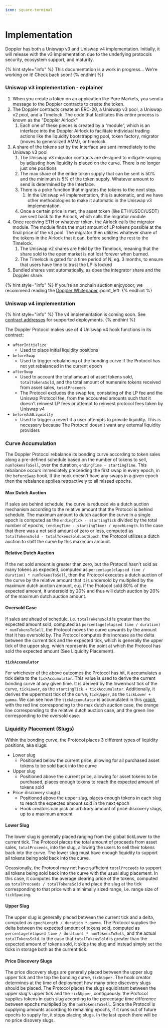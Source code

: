 ```yaml
---
icon: square-terminal
---
```


# Implementation

Doppler has both a Uniswap v3 and Uniswap v4 implementation. Initially, it will release with the v3 implementation due to the underlying protocols security, ecosystem support, and maturity.&#x20;

{% hint style="info" %}
This documentation is a work in progress... We're working on it! Check back soon!
{% endhint %}

### Uniswap v3 implementation - explainer

1. When you create a token on an application like Pure Markets, you send a message to the Doppler contracts to create the token.&#x20;
2. The Doppler contracts create an ERC-20, a Uniswap v3 pool, a Uniswap v2 pool, and a Timelock. The code that facilitates this entire process is known as the "Doppler Airlock"
   1. Each one of these pieces is created by a “module”, which is an interface into the Doppler Airlock to facilitate individual trading actions like the liquidity bootstrapping pool, token factory, migrator (moves to generalized AMM), or timelock.
3. A share of the tokens set by the Interface are sent immediately to the Uniswap v3 pool
   1. The Uniswap v3 migrator contracts are designed to mitigate sniping by adjusting how liquidity is placed on the curve. There is no longer just one positions
   2. The max share of the entire token supply that can be sent is 50% and the minimum is 5% of the token supply. Whatever amount to send is determined by the Interface.
   3. There is a poke function that migrates the tokens to the next step.
      1. In the Uniswap v4 implementation, this is automatic, and we have other methodologies to make it automatic in the Uniswap v3 implementation.
   4. Once a certain price is met, the asset token (like ETH/USDC/USDT) are sent back to the Airlock, which calls the migrator module
4. Once receiving ETH or whatever token, the Airlock calls the migrator module. The module finds the most amount of LP tokens possible at the final price of the v3 pool. The migrator then utilizes whatever share of the tokens in the Airlock that it can, before sending the rest to the Timelock.
   1. The Uniswap v2 shares are held by the Timelock, meaning that the share sold to the open market is not lost forever when burned.
   2. The Timelock is gated for a time period of N, eg. 3 months, to ensure that users have time to trust the LP is locked
5. Bundled shares vest automatically, as does the integrator share and the Doppler share.

{% hint style="info" %}
If you're an onchain auction enjoyooor, we recommend reading the [Doppler Whitepaper](https://github.com/whetstoneresearch/docs/blob/main/whitepapers/doppler/Dutch_auction_Dynamic_Bonding_Curves.pdf) :point\_left:
{% endhint %}

### Uniswap v4 implementation

{% hint style="info" %}
The v4 implementation is coming soon. See [contract addresses](../reference/contract-addresses.md) for supported deployments.&#x20;
{% endhint %}



The Doppler Protocol makes use of 4 Uniswap v4 hook functions in its contract:

* `afterInitialize`
  * Used to place initial liquidity positions
* `beforeSwap`
  * Used to trigger rebalancing of the bonding curve if the Protocol has not yet rebalanced in the current epoch
* `afterSwap`
  * Used to account the total amount of asset tokens sold, `totalTokensSold`, and the total amount of numeraire tokens received from asset sales, `totalProceeds`
  * The Protocol excludes the swap fee, consisting of the LP fee and the Uniswap Protocol fee, from the accounted amounts such that it doesn't reinvest LP fees or attempt to reinvest protocol fees taken by Uniswap v4
* `beforeAddLiquidity`
  * Used to trigger a revert if a user attempts to provide liquidity. This is necessary because The Protocol doesn't want any external liquidity providers

### Curve Accumulation

The Doppler Protocol rebalance its bonding curve according to token sales along a pre-defined schedule based on the number of tokens to sell, `numTokensToSell`, over the duration, `endingTime - startingTime`. This rebalance occurs immediately preceeding the first swap in every epoch, in the `beforeSwap` hook. If the hook doesn't have any swaps in a given epoch then the rebalance applies retroactively to all missed epochs.

#### Max Dutch Auction

If sales are behind schedule, the curve is reduced via a dutch auction mechanism according to the relative amount that the Protocol is behind schedule. The maximum amount to dutch auction the curve in a single epoch is computed as the `endingTick - startingTick` divided by the total number of epochs, `(endingTime - startingTime) / epochLength`. In the case that there was a net sold amount of zero or less, computed as `totalTokensSold - totalTokensSoldLastEpoch`, the Protocol utilizes a dutch auction to shift the curve by this maximum amount.

#### Relative Dutch Auction

If the net sold amount is greater than zero, but the Protocol hasn't sold as many tokens as expected, computed as `percentage(elapsed time / duration) * numTokensToSell`, then the Protocol executes a dutch auction of the curve by the relative amount that it is undersold by multiplied by the maximum dutch auction amount, e.g. if the Protocol sold 80% of the expected amount, it undersold by 20% and thus will dutch auction by 20% of the maximum dutch auction amount.

#### Oversold Case

If sales are ahead of schedule, i.e. `totalTokensSold` is greater than the expected amount sold, computed as `percentage(elapsed time / duration) * numTokensToSell`, the Protocol moves the curve upwards by the amount that it has oversold by. The Protocol computes this increase as the delta between the current tick and the expected tick, which is generally the upper tick of the upper slug, which represents the point at which the Protocol has sold the expected amount (See Liquidity Placement).

#### `tickAccumulator`

For whichever of the above outcomes the Protocol has hit, it accumulates a tick delta to the `tickAccumulator`. This value is used to derive the current bonding curve at any given time. It is derived by the lowermost tick of the curve, `tickLower`, as the `startingTick + tickAccumulator`. Additionally, it derives the uppermost tick of the curve, `tickUpper`, as the `tickLower + gamma`. We can see how the `tickAccumulator` is accumulated in this [graph](https://www.desmos.com/calculator/fjnd0mcpst), with the red line corresponding to the max dutch auction case, the orange line corresponding to the relative dutch auction case, and the green line corresponding to the oversold case.

### Liquidity Placement (Slugs)

Within the bonding curve, the Protocol places 3 different types of liquidity positions, aka slugs:

* Lower slug
  * Positioned below the current price, allowing for all purchased asset tokens to be sold back into the curve
* Upper slug
  * Positioned above the current price, allowing for asset tokens to be purchased, places enough tokens to reach the expected amount of tokens sold
* Price discovery slug(s)
  * Positioned above the upper slug, places enough tokens in each slug to reach the expected amount sold in the next epoch
  * Hook creators can pick an arbitrary amount of price discovery slugs, up to a maximum amount

#### Lower Slug

The lower slug is generally placed ranging from the global tickLower to the current tick. The Protocol places the total amount of proceeds from asset sales, `totalProceeds`, into the slug, allowing the users to sell their tokens back into the curve. The lower slug must have enough liquidity to support all tokens being sold back into the curve.

Ocassionally, the Protocol may not have sufficient `totalProceeds` to support all tokens being sold back into the curve with the usual slug placement. In this case, it computes the average clearing price of the tokens, computed as `totalProceeds / totalTokensSold` and place the slug at the tick corresponding to that price with a minimally sized range, i.e. range size of `tickSpacing`.

#### Upper Slug

The upper slug is generally placed between the current tick and a delta, computed as `epochLength / duration * gamma`. The Protocol supplies the delta between the expected amount of tokens sold, computed as `percentage(elapsed time / duration) * numTokensToSell`, and the actual `totalTokensSold`. In the case that `totalTokensSold` is greater than the expected amount of tokens sold, it skips the slug and instead simply set the ticks in storage both as the current tick.

#### Price Discovery Slugs

The price discovery slugs are generally placed between the upper slug upper tick and the top the bonding curve, `tickUpper`. The hook creator determines at the time of deployment how many price discovery slugs should be placed. The Protocol places the slugs equidistant between the upper slug's upper tick and the `tickUpper`, contiguously. the Protocol supplies tokens in each slug according to the percentage time difference between epochs multiplied by the `numTokensToSell`. Since the Protocol is supplying amounts according to remaining epochs, if it runs out of future epochs to supply for, it stops placing slugs. In the last epoch there will be no price disovery slugs.
